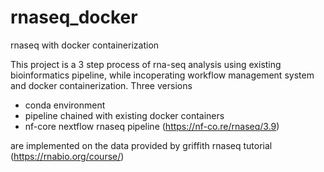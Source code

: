 # rnaseq_docker
rnaseq with docker containerization

This project is a 3 step process of rna-seq analysis using existing bioinformatics pipeline, while incoperating workflow management system and docker containerization. Three versions
- conda environment
- pipeline chained with existing docker containers
- nf-core nextflow rnaseq pipeline (https://nf-co.re/rnaseq/3.9)

are implemented on the data provided by griffith rnaseq tutorial (https://rnabio.org/course/)
